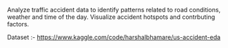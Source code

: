 Analyze traffic accident data to identify patterns related to road conditions, weather and time of the day. Visualize accident hotspots and contrbuting factors.

Dataset :- https://www.kaggle.com/code/harshalbhamare/us-accident-eda
